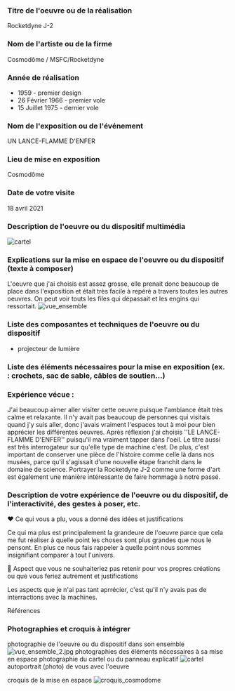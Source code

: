 
 ### Titre de l'oeuvre ou de la réalisation
 
 Rocketdyne J-2

 ### Nom de l'artiste ou de la firme
 
 Cosmodôme / MSFC/Rocketdyne

 ### Année de réalisation
 
 * 1959 - premier design
 * 26 Février 1966 - premier vole
 * 15 Juillet 1975 - dernier vole
 
 ### Nom de l'exposition ou de l'événement
 
 UN LANCE-FLAMME D'ENFER

 ### Lieu de mise en exposition
 
 Cosmodôme

 ### Date de votre visite
 
 18 avril 2021

 ### Description de l'oeuvre ou du dispositif multimédia 
 
 ![cartel](medias/cartel.jpg)

 ### Explications sur la mise en espace de l'oeuvre ou du dispositif (texte à composer)
 
 L'oeuvre que j'ai choisis est assez grosse, elle prenait donc beaucoup de place dans l'exposition et était très facile à repéré a travers toutes les autres oeuvres. On peut voir touts les files qui dépassait et les engins qui ressortait.
  ![vue_ensemble](medias/vue_ensemble.jpg)


 ### Liste des composantes et techniques de l'oeuvre ou du dispositif 
 
 * projecteur de lumière

 ### Liste des éléments nécessaires pour la mise en exposition (ex. : crochets, sac de sable, câbles de soutien...)

 ### Expérience vécue :
 
 J'ai beaucoup aimer aller visiter cette oeuvre puisque l'ambiance était très calme et relaxante. Il n'y avait pas beaucoup de personnes qui visitais quand j'y suis aller, donc j'avais vraiment l'espaces tout à moi pour bien apprécier les différentes oeuvres. Après réflexion j'ai choisis ''LE LANCE-FLAMME D'ENFER'' puisqu'il ma vraiment tapper dans l'oeil. Le titre aussi est très interrogateur sur qu'elle type de machine c'est. De plus, c'est important de conserver une pièce de l'histoire comme celle là dans nos musées, parce qu'il s'agissait d'une nouvelle étape franchit dans le domaine de science. Portrayer la Rocketdyne J-2 comme une forme d'art est également une manière intéressante de faire hommage à notre passé.

 ### Description de votre expérience de l'oeuvre ou du dispositif, de l'interactivité, des gestes à poser, etc.

 ❤️ Ce qui vous a plu, vous a donné des idées et justifications
 
 Ce qui ma plus est principalement la grandeure de l'oeuvre parce que cela me fut réaliser à quelle point les choses sont plus grandes que nous le pensont. En plus ce  nous fais rappeler à quelle point nous sommes insignifiant comparer à tout l'univers.

 🤔 Aspect que vous ne souhaiteriez pas retenir pour vos propres créations ou que vous feriez autrement et justifications

 Les aspects que je n'ai pas tant aprrécier, c'est qu'il n'y avais pas de interractions avec la machines.

 Références

### Photographies et croquis à intégrer

 photographie de l'oeuvre ou du dispositif dans son ensemble
 ![vue_ensemble_2.jpg](medias/vue_ensemble_2.jpg)
 photographies des éléments nécessaires à sa mise en espace
 photographie du cartel ou du panneau explicatif
 ![cartel](medias/cartel.jpg)
 autoportrait (photo) de vous avec l'oeuvre
 
 croquis de la mise en espace
![croquis_cosmodome](medias/croquis_cosmodome.png)
